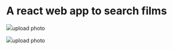 <h1>A react web app to search films </h1>
<img src="https://file.io/m0XwtUelNuYI">upload photo</a><br />

<img src="https://file.io/HBb2DULEU9ri">upload photo</a>

